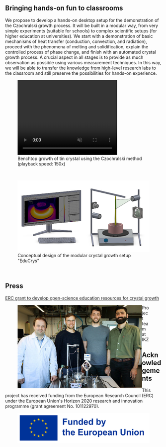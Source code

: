 
## Bringing hands-on fun to classrooms

We propose to develop a hands-on desktop setup for the demonstration of the Czochralski growth process. It will be built in a modular way, from very simple experiments (suitable for schools) to complex scientific setups (for higher education at universities). We start with a demonstration of basic mechanisms of heat transfer (conduction, convection, and radiation), proceed with the phenomena of melting and solidification, explain the controlled process of phase change, and finish with an automated crystal growth process. A crucial aspect in all stages is to provide as much observation as possible using various measurement techniques. In this way, we will be able to transfer the knowledge from high-level research labs to the classroom and still preserve the possibilities for hands-on experience.

<figure>
  <video width="320" height="240" autoplay loop muted>
    <source src="https://raw.githubusercontent.com/poc-handsome/poc-handsome.github.io/master/democz_150x_52min.mp4" type="video/mp4" width=600>
  </video>
  <figcaption>Benchtop growth of tin crystal using the Czochralski method (playback speed: 150x)</figcaption>
</figure>

<br>

<figure>
  <IMG src="https://raw.githubusercontent.com/poc-handsome/poc-handsome.github.io/master/EduCrys_CAD.PNG" width=800>
  <figcaption>Conceptual design of the modular crystal growth setup "EduCrys"</figcaption>
</figure>

<br>

## Press

[ERC grant to develop open-science education resources for crystal growth](https://www.ikz-berlin.de/en/public-relations/news/article/erc-grant-to-develop-open-science-education-resources-for-crystal-growth)
<br>

<figure>
  <img src="https://raw.githubusercontent.com/poc-handsome/poc-handsome.github.io/master/Handsome_Team-IKZ.jpg" width=400  align="left">
  <figcaption>Project team at IKZ</figcaption>
</figure>



## Acknowledgements

This project has received funding from the European Research Council (ERC) under the European Union's Horizon 2020 research and innovation programme (grant agreement No. 101122970).
<figure>
  <img src="https://raw.githubusercontent.com/poc-handsome/poc-handsome.github.io/master/EN_FundedbytheEU_RGB_POS.png" width=600>
</figure>
